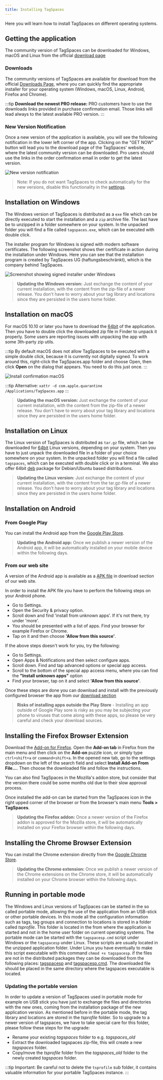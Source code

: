 ```yaml
---
title: Installing TagSpaces
---
```


Here you will learn how to install TagSpaces on different operating systems.

## Getting the application

The community version of TagSpaces can be downloaded for Windows, macOS and Linux from the official [download page](https://www.tagspaces.org/downloads)

### Downloads

The community versions of TagSpaces are available for download from the official [Downloads Page](https://www.tagspaces.org/downloads/), where you can quickly find the appropriate installer for your operating system (Windows, macOS, Linux, Android, Firefox and Chrome).

:::tip
**Download the newest PRO release:** PRO customers have to use the downloads links provided in purchase confirmation email. Those links will lead always to the latest available PRO version.
:::

### New Version Notification

Once a new version of the application is available, you will see the following notification in the lower left corner of the app. Clicking on the "GET NOW" button will lead you to the download page of the TagSpaces' website, where the latest community version can be downloaded. Pro users should use the links in the order confirmation email in order to get the latest version.

![New version notification](/media/new-version-available.png)

> Note: If you do not want TagSpaces to check automatically for the new versions, disable this functionality in the [settings](ui/settings).

<!-- ## Installing TagSpaces PRO

Here are the steps needed for installing the PRO version on your system.

- Save the installer file to a location on your hard drive.
- Locate the installer and double-click to start the install process.
- The Windows installer allows you to specify a custom install location. -->

## Installation on Windows

The Windows version of TagSpaces is distributed as a `exe` file which can be directly executed to start the installation and a `zip` archive file. The last have be to unzipped in a folder somewhere on your system. In the unpacked folder you will find a file called `tagspaces.exe`, which can be executed with double click.

The installer program for Windows is signed with modern software certificates. The following screenshot shows ther certificate in action during the installation under Windows. Here you can see that the installation program is created by TagSpaces UG (haftungsbeschränkt), which is the company behind TagSpaces.

![Screenshot showing signed installer under Windows](/media/signed-windows-installer.png)

> **Updating the Windows version:** Just exchange the content of your current installation, with the content from the zip-file of a newer release. You don't have to worry about your tag library and locations since they are persisted in the users home folder.

## Installation on macOS

For macOS 10.10 or later you have to download the [64bit](https://www.tagspaces.org/downloads/tagspaces-osx64.zip) of the application. Then you have to double click the downloaded zip file in Finder to unpack it properly. Some users are reporting issues with unpacking the app with some 3th-party zip utils.

:::tip
By default macOS does not allow TagSpaces to be executed with a simple double click, because it is currently not digitally signed. To work around this, right-click the TagSpaces.app folder and choose Open, then click **Open** on the dialog that appears. You need to do this just once.
:::

![Install confirmation macOS](/media/mac-install-confirmation.jpg)

:::tip
Alternative: `xattr -d com.apple.quarantine /Applications/TagSpaces.app`
:::

> **Updating the macOS version:** Just exchange the content of your current installation, with the content from the zip-file of a newer release. You don't have to worry about your tag library and locations since they are persisted in the users home folder.

<!-- 1) Go to macOS System Preferences > Security & Privacy > General and make sure that the option for "Allow apps downloaded from" is set to "App Store and identified developers."

https://support.postbox-inc.com/hc/article_attachments/360055876114/macOS-security-privacy-general.png

App can’t be opened because Apple cannot check it for malicious software

2) Download TagSpaces from Firefox or Chrome, not Safari.

3) After you copy TagSpaces to the applications folder, right-click the TagSpaces icon and select "Open". -->

## Installation on Linux

The Linux version of TagSpaces is distributed as `tar.gz` file, which can be downloaded for [64bit](https://www.tagspaces.org/downloads/tagspaces-linux64.tar.gz) Linux versions, depending on your system. Then you have to just unpack the downloaded file in a folder of your choice somewhere on your system. In the unpacked folder you will find a file called `tagspaces`, which can be executed with double click or in a terminal. We also offer 64bit [deb](https://www.tagspaces.org/downloads/tagspaces-amd64.deb) package for Debian/Ubuntu based distributions.

> **Updating the Linux version:** Just exchange the content of your current installation, with the content from the tar.gz-file of a newer release. You don't have to worry about your tag library and locations since they are persisted in the users home folder.

## Installation on Android

### From Google Play

You can install the Android app from the [Google Play Store](https://play.google.com/store/apps/details?id=org.tagspaces.mobileapp).

> **Updating the Android app:** Once we publish a newer version of the Android app, it will be automatically installed on your mobile device within the following days.

### From our web site

A version of the Android app is available as a [APK file](https://www.tagspaces.org/downloads/tagspaces-android.apk) in download section of our web site.

In order to install the APK file you have to perform the following steps on your Android phone.

- Go to Settings.
- Open the Security & privacy option.
- Scroll down and find 'install from unknown apps'. If it's not there, try under 'more'.
- You should be presented with a list of apps. Find your browser for example Firefox or Chrome.
- Tap on it and then choose **'Allow from this source'**.

If the above steps doesn't work for you, try the following:

- Go to Settings.
- Open Apps & Notifications and then select configure apps.
- Scroll down. Find and tap advanced options or special app access.
- Scroll to the bottom of the special app access menu, where you can find the **"Install unknown apps"** option
- Find your browser, tap on it and select **'Allow from this source'**.

Once these steps are done you can download and install with the previously configured browser the app from our [download section](https://www.tagspaces.org/downloads)

> **Risks of installing apps outside the Play Store** - Installing an app outside of Google Play sore is risky as you may be subjecting your phone to viruses that come along with these apps, so please be very careful and check your download sources.

## Installing the Firefox Browser Extension

Download the [Add-on for Firefox](https://addons.mozilla.org/en-us/firefox/addon/tagspaces/). Open the **Add-on tab** in Firefox from the main menu and then click on the **Add-on** puzzle icon, or simply type `ctrl+shift+a` or `command+shift+a`. In the opened new tab, go to the settings dropdown on the left of the search field and select **Install Add-on From File...**. Then choose the downloaded file and follow the instructions.

You can also find TagSpaces in the Mozilla's addon store, but consider that the version there could be some months old due to their slow approval process.

Once installed the add-on can be started from the TagSpaces icon in the right upped corner of the browser or from the browser's main menu **Tools > TagSpaces**.

> **Updating the Firefox addon:** Once a newer version of the Firefox addon is approved for the Mozilla store, it will be automatically installed on your Firefox browser within the following days.

## Installing the Chrome Browser Extension

You can install the Chrome extension directly from the [Google Chrome Store](https://chrome.google.com/webstore/detail/tagspaces-web-clipper/ldalmgifdlgpiiadeccbcjojljeanhjk).

<!-- ### Installation from the TagSpaces webpage

An alternative way is get the extension directly from [our download page](https://www.tagspaces.org/downloads/). If you do so, please consider the following instructions:

- Download the extension file from the link above and save it to your computer.
- Click the settings icon on the browser toolbar.
- Select **Tools &gt; Extensions**.
- Locate the extension file on your computer and drag the file onto the Extensions page.
- Review the list of permissions in the dialog that appears and click **Install**.

After the installation, the TagSpaces extension can be started from the TagSpaces icon in the right upper corner of the browser. -->

> **Updating the Chrome extension:** Once we publish a newer version of the Chrome extensions on the Chrome store, it will be automatically installed on your Chrome browser within the following days.

## Running in portable mode

The Windows and Linux versions of TagSpaces can be started in the so called portable mode, allowing the use of the application from an USB-stick or other portable devices. In this mode all the configuration information such as tags, tag groups and connection to locations is stored in a folder called _tsprofile_. This folder is located in the from where the application is started and not in the home user folder on current operating systems. The portable mode can be started with the `tagspacesp.cmd` script under Windows or the `tagspacesp` under Linux. These scripts are usually located in the unzipped application folder. Under Linux you have eventually to make this script executable with this command `chmod +x tagspacesp`. if the files are not in the distributed packages they can be downloaded from the following places: [tagspacesp](https://raw.githubusercontent.com/tagspaces/tagspaces/develop/resources/tagspacesp) and [tagspacesp.cmd](https://raw.githubusercontent.com/tagspaces/tagspaces/develop/resources/tagspacesp.cmd). The downloaded file should be placed in the same directory where the tagspaces executable is located.

### Updating the portable version

In order to update a version of TagSpaces used in portable mode for example on USB stick you have just to exchange the files and directories with the new ones, coming from the installation package of the new application version. As mentioned before in the portable mode, the tag library and locations are stored in the _tsprofile_ folder. So to upgrade to a newer version of tagspaces, we have to take special care for this folder, please follow these steps for the upgrade:

- Rename your existing _tagspaces_ folder to e.g. _tagspaces_old_
- Extract the downloaded tagspaces zip-file, this will create a new _tagspaces_ folder.
- Copy/move the _tsprofile_ folder from the _tagspaces_old_ folder to the newly created _tagspaces_ folder.

:::tip
Important: Be careful not to delete the `tsprofile` sub folder, it contains valuable information for your portable TagSpaces instance.
:::
